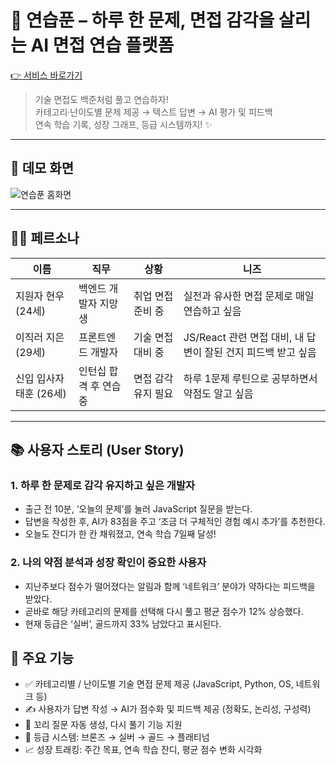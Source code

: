 # 🌟 연습푼 – 하루 한 문제, 면접 감각을 살리는 AI 면접 연습 플랫폼

[👉 서비스 바로가기](https://interview-spark-garden.lovable.app/)

> 기술 면접도 백준처럼 풀고 연습하자!  
> 카테고리·난이도별 문제 제공 → 텍스트 답변 → AI 평가 및 피드백  
> 연속 학습 기록, 성장 그래프, 등급 시스템까지! ✨

---

## 📸 데모 화면

![연습푼 홈화면](https://velog.velcdn.com/images/chy8165/post/74bf6365-e39f-4eb1-89dc-6bfe4f765e0a/image.png)

---

## 🧑‍💻 페르소나

| 이름                    | 직무                   | 상황                | 니즈                                                          |
| ----------------------- | ---------------------- | ------------------- | ------------------------------------------------------------- |
| 지원자 현우 (24세)      | 백엔드 개발자 지망생   | 취업 면접 준비 중   | 실전과 유사한 면접 문제로 매일 연습하고 싶음                  |
| 이직러 지은 (29세)      | 프론트엔드 개발자      | 기술 면접 대비 중   | JS/React 관련 면접 대비, 내 답변이 잘된 건지 피드백 받고 싶음 |
| 신입 입사자 태훈 (26세) | 인턴십 합격 후 연습 중 | 면접 감각 유지 필요 | 하루 1문제 루틴으로 공부하면서 약점도 알고 싶음               |

---

## 📚 사용자 스토리 (User Story)

### 1. 하루 한 문제로 감각 유지하고 싶은 개발자

- 출근 전 10분, ‘오늘의 문제’를 눌러 JavaScript 질문을 받는다.
- 답변을 작성한 후, AI가 83점을 주고 ‘조금 더 구체적인 경험 예시 추가’를 추천한다.
- 오늘도 잔디가 한 칸 채워졌고, 연속 학습 7일째 달성!

### 2. 나의 약점 분석과 성장 확인이 중요한 사용자

- 지난주보다 점수가 떨어졌다는 알림과 함께 ‘네트워크’ 분야가 약하다는 피드백을 받았다.
- 곧바로 해당 카테고리의 문제를 선택해 다시 풀고 평균 점수가 12% 상승했다.
- 현재 등급은 ‘실버’, 골드까지 33% 남았다고 표시된다.

## 🧩 주요 기능

- ✅ 카테고리별 / 난이도별 기술 면접 문제 제공 (JavaScript, Python, OS, 네트워크 등)
- ✍️ 사용자가 답변 작성 → AI가 점수화 및 피드백 제공 (정확도, 논리성, 구성력)
- 🔁 꼬리 질문 자동 생성, 다시 풀기 기능 지원
- 🏅 등급 시스템: 브론즈 → 실버 → 골드 → 플래티넘
- 📈 성장 트래킹: 주간 목표, 연속 학습 잔디, 평균 점수 변화 시각화
